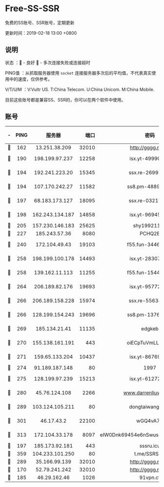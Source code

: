 # Free-SS-SSR

免费的SS账号、SSR账号，定期更新

更新时间：2019-02-18 13:00 +0800

## 说明

状态     ：🙂 - 良好 🙁 - 多次连接失败或连接超时

PING值   ：从抓取服务器使用 `socket` 连接服务器多次后的平均值，不代表真实使用中的速度，仅供参考。

V/T/U/M  ：V:Vultr US. T:China Telecom. U:China Unicom. M:China Mobile.

目前这些账号都是兼容SS、SSR的，你可以在两个软件中使用。

## 账号

|-|PING|服务器|端口|密码|加密方式|区域|V/T/U/M|
|:----:|:----:|:-----:|-----:|:----:|:----:|:----:|:----:|
|🙂|162|13.251.38.209|32010|http://gggg.rocks|chacha20|SG|9↑/9↑/8↑/9↑|
|🙂|190|198.199.97.237|12258|isx.yt-49990811|aes-256-cfb|US|5↑/5↑/5↑/5↑|
|🙂|194|192.241.223.20|15345|ssx.re-26991809|aes-256-cfb|US|8↑/8↑/7↑/8↑|
|🙂|194|107.170.242.27|11582|ss8.pm-48893072|aes-256-cfb|US|8↑/8↑/7↑/8↑|
|🙂|197|68.183.173.127|18095|ssx.re-03217186|aes-256-cfb|US|8↑/8↑/7↑/8↑|
|🙂|198|162.243.134.187|14858|isx.yt-96945086|aes-256-cfb|US|5↑/5↑/5↑/5↑|
|🙂|205|157.230.146.183|25625|shy19921124|rc4-md5|US|10↑/10↑/10↑/10↑|
|🙂|227|185.243.57.36|8080|PCHQ2E|rc4-md5|US|9↑/10↑/9↑/9↑|
|🙂|240|172.104.49.43|19103|f55.fun-34462063|aes-256-cfb|SG|8↑/8↑/7↑/8↑|
|🙂|258|198.199.100.178|14493|isx.yt-28307086|aes-256-cfb|US|5↑/5↑/5↑/5↑|
|🙂|258|139.162.11.113|11255|f55.fun-15440385|aes-256-cfb|SG|8↑/8↑/7↑/8↑|
|🙂|264|206.189.82.176|19693|isx.yt-95772798|aes-256-cfb|SG|5↑/5↑/5↑/5↑|
|🙂|266|206.189.158.228|15974|ssx.re-55638136|aes-256-cfb|SG|8↑/8↑/7↑/8↑|
|🙂|266|128.199.154.243|19696|ss8.pm-13766186|aes-256-cfb|SG|9↑/10↑/10↑/10↑|
|🙂|269|185.134.21.41|11135|edgkeb|aes-256-cfb|GB|10↑/9↑/10↑/10↑|
|🙂|270|155.138.161.191|443|oiECpTuVmLLxk4Ts|aes-256-cfb|US|6↑/10↑/10↑/10↑|
|🙂|271|159.65.133.204|10437|isx.yt-86769658|aes-256-cfb|SG|5↑/5↑/5↑/5↑|
|🙂|274|91.189.187.148|80|1997|chacha20|US|10↑/10↑/10↑/10↑|
|🙂|275|128.199.97.239|15213|isx.yt-61272436|aes-256-cfb|SG|5↑/5↑/5↑/5↑|
|🙂|280|45.76.124.108|2266|www.darrenliuwei.com|aes-256-cfb|AU|10↑/10↑/10↑/10↑|
|🙂|289|103.124.105.211|80|dongtaiwang.com|aes-256-cfb|US|10↑/10↑/10↑/10↑|
|🙂|301|46.17.43.2|22100|wGQ4vA7D|aes-256-gcm|RU|5↓/10↑/10↑/10↑|
|🙂|313|172.104.33.178|8097|eIW0Dnk69454e6nSwuspv9DmS201tQ0D|aes-256-cfb|SG|10↑/10↑/10↑/10↑|
|🙂|197|185.173.92.181|443|sssru.icu|rc4-md5|RU|10↑/10↑/9↑/10↑|
|🙂|359|104.233.101.250|80|t.me/SSRSUB|rc4-md5|CA|10↑/10↑/10↑/10↑|
|🙁|289|35.166.99.139|32010|http://gggg.rocks|chacha20|US|10↑/10↑/10↑/10↑|
|🙁|170|52.79.241.242|32010|http://gggg.rocks|chacha20|KR|9↑/10↑/10↑/10↑|
|🙁|185|46.29.162.46|1026|91vpn.cf|rc4-md5|RU|9↑/9↑/10↑/10↑|
